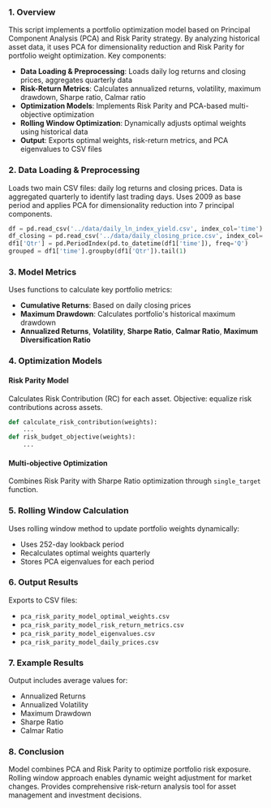 ### 1. **Overview**
This script implements a portfolio optimization model based on Principal Component Analysis (PCA) and Risk Parity strategy. By analyzing historical asset data, it uses PCA for dimensionality reduction and Risk Parity for portfolio weight optimization. Key components:
- **Data Loading & Preprocessing**: Loads daily log returns and closing prices, aggregates quarterly data
- **Risk-Return Metrics**: Calculates annualized returns, volatility, maximum drawdown, Sharpe ratio, Calmar ratio
- **Optimization Models**: Implements Risk Parity and PCA-based multi-objective optimization
- **Rolling Window Optimization**: Dynamically adjusts optimal weights using historical data
- **Output**: Exports optimal weights, risk-return metrics, and PCA eigenvalues to CSV files

### 2. **Data Loading & Preprocessing**
Loads two main CSV files: daily log returns and closing prices. Data is aggregated quarterly to identify last trading days. Uses 2009 as base period and applies PCA for dimensionality reduction into 7 principal components.
```python
df = pd.read_csv('../data/daily_ln_index_yield.csv', index_col='time')
df_closing = pd.read_csv('../data/daily_closing_price.csv', index_col='time')
df1['Qtr'] = pd.PeriodIndex(pd.to_datetime(df1['time']), freq='Q')
grouped = df1['time'].groupby(df1['Qtr']).tail(1)
```

### 3. **Model Metrics**
Uses functions to calculate key portfolio metrics:
- **Cumulative Returns**: Based on daily closing prices
- **Maximum Drawdown**: Calculates portfolio's historical maximum drawdown
- **Annualized Returns**, **Volatility**, **Sharpe Ratio**, **Calmar Ratio**, **Maximum Diversification Ratio**

### 4. **Optimization Models**
#### Risk Parity Model
Calculates Risk Contribution (RC) for each asset. Objective: equalize risk contributions across assets.
```python
def calculate_risk_contribution(weights):
    ...
def risk_budget_objective(weights):
    ...
```

#### Multi-objective Optimization
Combines Risk Parity with Sharpe Ratio optimization through `single_target` function.

### 5. **Rolling Window Calculation**
Uses rolling window method to update portfolio weights dynamically:
- Uses 252-day lookback period
- Recalculates optimal weights quarterly
- Stores PCA eigenvalues for each period

### 6. **Output Results**
Exports to CSV files:
- `pca_risk_parity_model_optimal_weights.csv`
- `pca_risk_parity_model_risk_return_metrics.csv`
- `pca_risk_parity_model_eigenvalues.csv`
- `pca_risk_parity_model_daily_prices.csv`

### 7. **Example Results**
Output includes average values for:
- Annualized Returns
- Annualized Volatility
- Maximum Drawdown
- Sharpe Ratio
- Calmar Ratio

### 8. **Conclusion**
Model combines PCA and Risk Parity to optimize portfolio risk exposure. Rolling window approach enables dynamic weight adjustment for market changes. Provides comprehensive risk-return analysis tool for asset management and investment decisions.
